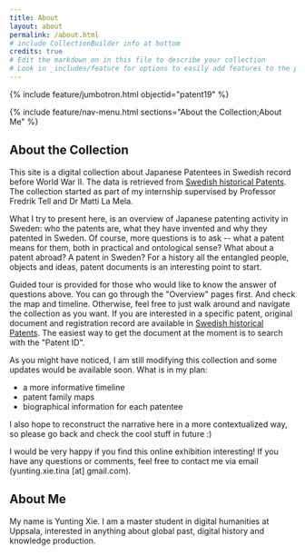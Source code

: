 ```yaml
---
title: About
layout: about
permalink: /about.html
# include CollectionBuilder info at bottom
credits: true
# Edit the markdown on in this file to describe your collection
# Look in _includes/feature for options to easily add features to the page
---
```


{% include feature/jumbotron.html objectid="patent19" %}

{% include feature/nav-menu.html sections="About the Collection;About Me" %}

## About the Collection
This site is a digital collection about Japanese Patentees in Swedish record before World War II. The data is retrieved from [Swedish historical Patents](https://svenskahistoriskapatent.se/EN/). The collection started as part of my internship supervised by Professor Fredrik Tell and Dr Matti La Mela.

What I try to present here, is an overview of Japanese patenting activity in Sweden: who the patents are, what they have invented and why they patented in Sweden. Of course, more questions is to ask -- what a patent means for them, both in practical and ontological sense? What about a patent abroad? A patent in Sweden? For a history all the entangled people, objects and ideas, patent documents is an interesting point to start.

Guided tour is provided for those who would like to know the answer of questions above. You can go through the "Overview" pages first. And check the map and timeline. Otherwise, feel free to just walk around and navigate the collection as you want. If you are interested in a specific patent, original document and registration record are available in [Swedish historical Patents](https://svenskahistoriskapatent.se/EN/). The easiest way to get the document at the moment is to search with the "Patent ID".

As you might have noticed, I am still modifying this collection and some updates would be available soon. What is in my plan: 

 - a more informative timeline 
 - patent family maps
 - biographical information for each patentee

I also hope to reconstruct the narrative here in a more contextualized way, so please go back and check the cool stuff in future :)

I would be very happy if you find this online exhibition interesting! If you have any questions or comments, feel free to contact me via email (yunting.xie.tina [at] gmail.com).

## About Me
My name is Yunting Xie. 
I am a master student in digital humanities at Uppsala, interested in anything about global past, digital history and knowledge production.
